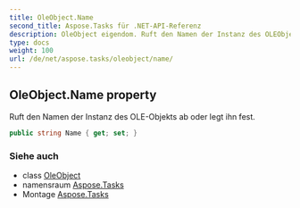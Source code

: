 ```yaml
---
title: OleObject.Name
second_title: Aspose.Tasks für .NET-API-Referenz
description: OleObject eigendom. Ruft den Namen der Instanz des OLEObjekts ab oder legt ihn fest.
type: docs
weight: 100
url: /de/net/aspose.tasks/oleobject/name/
---
```

## OleObject.Name property

Ruft den Namen der Instanz des OLE-Objekts ab oder legt ihn fest.

```csharp
public string Name { get; set; }
```

### Siehe auch

* class [OleObject](../)
* namensraum [Aspose.Tasks](../../oleobject/)
* Montage [Aspose.Tasks](../../../)


